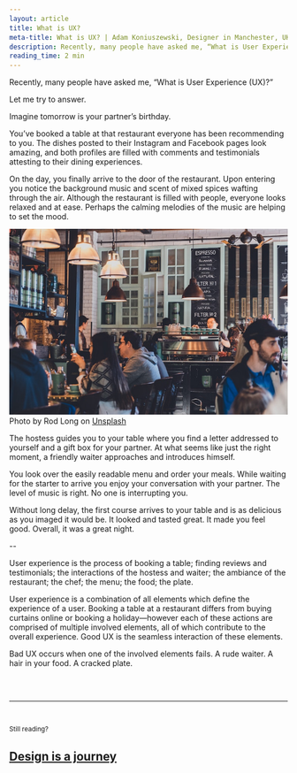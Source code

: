 ```yaml
---
layout: article
title: What is UX?
meta-title: What is UX? | Adam Koniuszewski, Designer in Manchester, UK
description: Recently, many people have asked me, “What is User Experience (UX)?” Let me try to answer.
reading_time: 2 min
---
```


Recently, many people have asked me, “What is User Experience (UX)?”

Let me try to answer.

Imagine tomorrow is your partner’s birthday. 

You’ve booked a table at that restaurant everyone has been recommending to you. The dishes posted to their Instagram and Facebook pages look amazing, and both profiles are filled with comments and testimonials attesting to their dining experiences. 

On the day, you finally arrive to the door of the restaurant. Upon entering you notice the background music and scent of mixed spices wafting through the air. Although the restaurant is filled with people, everyone looks relaxed and at ease. Perhaps the calming melodies of the music are helping to set the mood.

<div class="embed-image" data-aos="fade-up" data-aos-duration="800">
    <img src="/assets/images/rod-long-I79Pgmhmy5M-unsplash.jpg" class="img-responsive" alt="What is UX, Adam Koniuszewski - Designer">
    <div class="caption text-center">Photo by Rod Long on <a href="https://unsplash.com/@rodlong?utm_source=unsplash&utm_medium=referral&utm_content=creditCopyText" target="_blank">Unsplash</a></div>
</div>

The hostess guides you to your table where you find a letter addressed to yourself and a gift box for your partner. At what seems like just the right moment, a friendly waiter approaches and introduces himself. 

You look over the easily readable menu and order your meals. While waiting for the starter to arrive you enjoy your conversation with your partner. The level of music is right. No one is interrupting you. 

Without long delay, the first course arrives to your table and is as delicious as you imaged it would be. It looked and tasted great. It made you feel good. Overall, it was a great night. 

--

User experience is the process of booking a table; finding reviews and testimonials; the interactions of the hostess and waiter; the ambiance of the restaurant; the chef; the menu; the food; the plate. 

User experience is a combination of all elements which define the experience of a user. Booking a table at a restaurant differs from buying curtains online or booking a holiday—however each of these actions are comprised of multiple involved elements, all of which contribute to the overall experience. Good UX is the seamless interaction of these elements. 

Bad UX occurs when one of the involved elements fails. A rude waiter. A hair in your food. A cracked plate.

<hr style="margin-top: 60px; margin-bottom: 40px;">
<small>Still reading?</small>
<h2><a href="/writing/design-is-a-journey/">Design is a journey</a></h2>